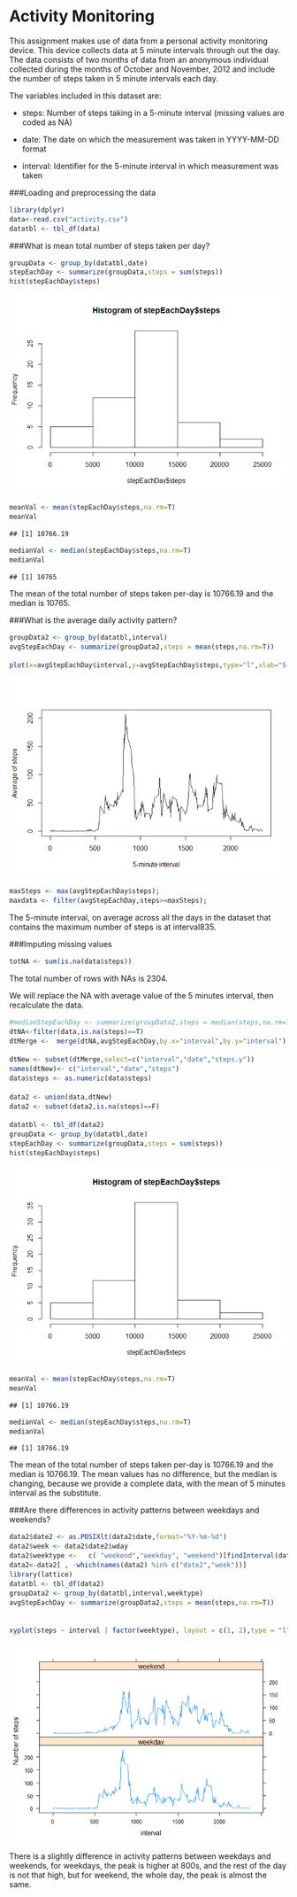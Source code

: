 Activity Monitoring
===================

This assignment makes use of data from a personal activity monitoring device. This device collects data at 5 minute intervals through out the day. The data consists of two months of data from an anonymous individual collected during the months of October and November, 2012 and include the number of steps taken in 5 minute intervals each day.

The variables included in this dataset are:

* steps: Number of steps taking in a 5-minute interval (missing values are coded as NA)

* date: The date on which the measurement was taken in YYYY-MM-DD format

* interval: Identifier for the 5-minute interval in which measurement was taken


###Loading and preprocessing the data

```r
library(dplyr)
data<-read.csv("activity.csv")
datatbl <- tbl_df(data)
```

###What is mean total number of steps taken per day?

```r
groupData <- group_by(datatbl,date)
stepEachDay <- summarize(groupData,steps = sum(steps))
hist(stepEachDay$steps)
```

![](PA1_template_files/figure-html/unnamed-chunk-2-1.png) 

```r
meanVal <- mean(stepEachDay$steps,na.rm=T)
meanVal
```

```
## [1] 10766.19
```

```r
medianVal <- median(stepEachDay$steps,na.rm=T)
medianVal
```

```
## [1] 10765
```

The mean of the total number of steps taken per-day is  10766.19 and the median is 10765.

###What is the average daily activity pattern?

```r
groupData2 <- group_by(datatbl,interval)
avgStepEachDay <- summarize(groupData2,steps = mean(steps,na.rm=T))

plot(x=avgStepEachDay$interval,y=avgStepEachDay$steps,type="l",xlab="5-minute interval",ylab="Average of steps");
```

![](PA1_template_files/figure-html/unnamed-chunk-3-1.png) 

```r
maxSteps <- max(avgStepEachDay$steps);
maxdata <- filter(avgStepEachDay,steps>=maxSteps);
```

The 5-minute interval, on average across all the days in the dataset that contains the maximum number of steps is at interval835.

###Imputing missing values

```r
totNA <- sum(is.na(data$steps))
```

The total number of rows with NAs is 2304.

We will replace the NA with average value of the 5 minutes interval, then recalculate the data.


```r
#medianStepEachDay <- summarize(groupData2,steps = median(steps,na.rm=T))
dtNA<-filter(data,is.na(steps)==T)
dtMerge <-  merge(dtNA,avgStepEachDay,by.x="interval",by.y="interval")

dtNew <- subset(dtMerge,select=c("interval","date","steps.y"))
names(dtNew)<- c("interval","date","steps")
data$steps <- as.numeric(data$steps)
 
data2 <- union(data,dtNew)
data2 <- subset(data2,is.na(steps)==F)

datatbl <- tbl_df(data2)
groupData <- group_by(datatbl,date)
stepEachDay <- summarize(groupData,steps = sum(steps))
hist(stepEachDay$steps)
```

![](PA1_template_files/figure-html/unnamed-chunk-5-1.png) 

```r
meanVal <- mean(stepEachDay$steps,na.rm=T)
meanVal
```

```
## [1] 10766.19
```

```r
medianVal <- median(stepEachDay$steps,na.rm=T)
medianVal
```

```
## [1] 10766.19
```

The mean of the total number of steps taken per-day is  10766.19 and the median is 10766.19.
The mean values has no difference, but the median is changing, because we provide a complete data, with the mean of 5 minutes interval as the substitute.

###Are there differences in activity patterns between weekdays and weekends?

```r
data2$date2 <- as.POSIXlt(data2$date,format="%Y-%m-%d") 
data2$week <- data2$date2$wday 
data2$weektype <-   c( "weekend","weekday", "weekend")[findInterval(data2$week, c(0,1,5.5,7))]
data2<-data2[ , -which(names(data2) %in% c("date2","week"))]
library(lattice)
datatbl <- tbl_df(data2)
groupData2 <- group_by(datatbl,interval,weektype)
avgStepEachDay <- summarize(groupData2,steps = mean(steps,na.rm=T))


xyplot(steps ~ interval | factor(weektype), layout = c(1, 2),type = "l", data=avgStepEachDay, ylab = "Number of steps")
```

![](PA1_template_files/figure-html/unnamed-chunk-6-1.png) 

There is a slightly difference in activity patterns between weekdays and weekends, for weekdays, the peak is higher at 800s, and the rest of the day is not that high, but for weekend, the whole day, the peak is almost the same. 




















